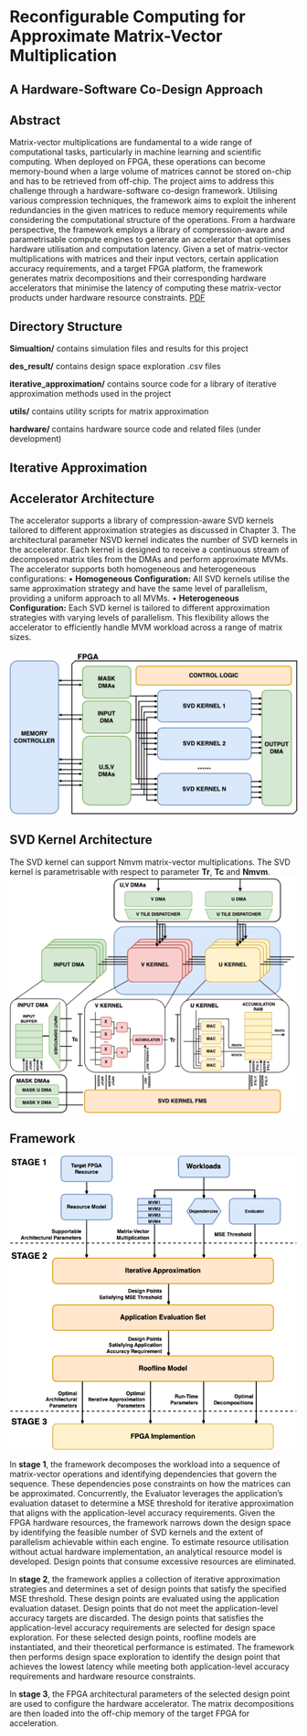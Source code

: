 # Reconfigurable Computing for Approximate Matrix-Vector Multiplication
## A Hardware-Software Co-Design Approach

## Abstract
Matrix-vector multiplications are fundamental to a wide range of computational tasks, particularly in machine learning and scientific computing. When deployed on FPGA, these operations can become memory-bound when a large volume of matrices cannot be stored on-chip and has to be retrieved from off-chip. The project aims to address this challenge through a hardware-software co-design framework. Utilising various compression techniques, the framework aims to exploit the inherent redundancies in the given matrices to reduce memory requirements while considering the computational structure of the operations. From a hardware perspective, the framework employs a library of compression-aware and parametrisable compute engines to generate an accelerator that optimises hardware utilisation and computation latency. Given a set of matrix-vector multiplications with matrices and their input vectors, certain application accuracy requirements, and a target FPGA platform, the framework generates matrix decompositions and their corresponding hardware accelerators that minimise the latency of computing these matrix-vector products under hardware resource constraints. [PDF](https://github.com/justinhuang666666/Approximate-Matrix-Vector-Multiplication/blob/main/MEng_Thesis_Final_Version_1.pdf)

## Directory Structure
**Simualtion/** contains simulation files and results for this project

**des_result/** contains design space exploration .csv files

**iterative_approximation/** contains source code for a library of iterative approximation methods used in the project

**utils/** contains utility scripts for matrix approximation

**hardware/** contains hardware source code and related files (under development)

## Iterative Approximation

## Accelerator Architecture
The accelerator supports a library of compression-aware SVD kernels tailored to different approximation strategies as discussed in Chapter 3. The architectural parameter NSVD kernel indicates the number of SVD kernels in the accelerator. Each kernel is designed to receive a continuous stream of decomposed matrix tiles from the DMAs and perform approximate MVMs. The accelerator supports both homogeneous and heterogeneous configurations:
  • **Homogeneous Configuration:** All SVD kernels utilise the same approximation strategy and have the same level of parallelism, providing a uniform approach to all MVMs.
  • **Heterogeneous Configuration:** Each SVD kernel is tailored to different approximation strategies with varying levels of parallelism. This flexibility allows the accelerator to efficiently handle MVM workload across a range of matrix sizes.
  
![Diagram](img/Architecture.png)

## SVD Kernel Architecture
The SVD kernel can support Nmvm matrix-vector multiplications. The SVD kernel is parametrisable with respect to parameter **Tr**, **Tc** and **Nmvm**.
![Diagram](img/svd_kernel_1.png)

## Framework
![Diagram](img/flowchart.png)

In **stage 1**, the framework decomposes the workload into a sequence of matrix-vector operations and identifying dependencies that govern the sequence. These dependencies pose constraints on how the matrices can be approximated. Concurrently, the Evaluator leverages the application’s evaluation dataset to determine a MSE threshold for iterative approximation that aligns with the application-level accuracy requirements. Given the FPGA hardware resources, the framework narrows down the design space by identifying the feasible number of SVD kernels and the extent of parallelism achievable within each engine. To estimate resource utilisation without actual hardware implementation, an analytical resource model is developed. Design points that consume excessive resources are eliminated.

In **stage 2**, the framework applies a collection of iterative approximation strategies and determines a set of design points that satisfy the specified MSE threshold. These design points are evaluated using the application evaluation dataset. Design points that do not meet the application-level accuracy targets are discarded. The design points that satisfies the application-level accuracy requirements are selected for design space exploration. For these selected design points, roofline models are instantiated, and their theoretical performance is estimated. The framework then performs design space exploration to identify the design point that achieves the lowest latency while meeting both application-level accuracy requirements and hardware resource constraints.

In **stage 3**, the FPGA architectural parameters of the selected design point are used to configure the hardware accelerator. The matrix decompositions are then loaded into the off-chip memory of the target FPGA for acceleration.
